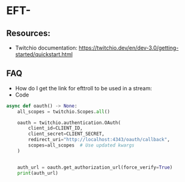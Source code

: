 # EFT-

## Resources:

- Twitchio documentation: https://twitchio.dev/en/dev-3.0/getting-started/quickstart.html

## FAQ

- How do I get the link for efttroll to be used in a stream:
- Code
```python
async def oauth() -> None:
    all_scopes = twitchio.Scopes.all()

    oauth = twitchio.authentication.OAuth(
        client_id=CLIENT_ID,
        client_secret=CLIENT_SECRET,
        redirect_uri="http://localhost:4343/oauth/callback",
        scopes=all_scopes  # Use updated kwargs
    )


    auth_url = oauth.get_authorization_url(force_verify=True)
    print(auth_url)
```
